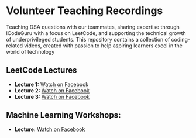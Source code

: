 # Volunteer Teaching Recordings  

Teaching DSA questions with our teammates, sharing expertise through ICodeGuru with a focus on LeetCode, and supporting the technical growth of underprivileged students. This repository contains a collection of coding-related videos, created with passion to help aspiring learners excel in the world of technology  

## LeetCode Lectures  
- **Lecture 1:** [Watch on Facebook](https://www.facebook.com/watch/?v=1848412722678920)
- **Lecture 2:** [Watch on Facebook](https://www.facebook.com/share/v/1HcnE3hGkF/)
- **Lecture 3:** [Watch on Facebook](https://www.facebook.com/share/v/15sLoLWrJy/)

## Machine Learning Workshops:
  - **Lecture:** [Watch on Facebook](https://www.facebook.com/share/v/1BGwSQ8BSh/)
